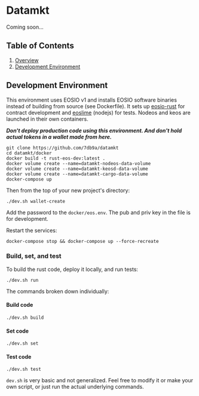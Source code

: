# Datamkt

Coming soon...

## Table of Contents

1. [Overview](#overview)
2. [Development Environment](#development-environment)

## Development Environment

This environment uses EOSIO v1 and installs EOSIO software binaries instead of building from source (see Dockerfile). It sets up [eosio-rust](https://github.com/sagan-software/eosio-rust) for contract development and [eoslime](https://github.com/LimeChain/eoslime) (nodejs) for tests. Nodeos and keos are launched in their own containers.

***Don't deploy production code using this environment. And don't hold actual tokens in a wallet made from here.***

```
git clone https://github.com/7db9a/datamkt
cd datamkt/docker
docker build -t rust-eos-dev:latest .
docker volume create --name=datamkt-nodeos-data-volume
docker volume create --name=datamkt-keosd-data-volume
docker volume create --name=datamkt-cargo-data-volume
docker-compose up
```

Then from the top of your new project's directory:

`./dev.sh wallet-create`

Add the password to the `docker/eos.env`. The pub and priv key in the file is for development.

Restart the services:

`docker-compose stop && docker-compose up --force-recreate`


### Build, set, and test

To build the rust code, deploy it locally, and run tests:

`./dev.sh run`

The commands broken down individually:

#### Build code

`./dev.sh build`

#### Set code

`./dev.sh set`

#### Test code

`./dev.sh test`

`dev.sh` is very basic and not generalized. Feel free to modify it or make your own script, or just run the actual underlying commands.
